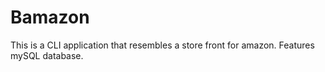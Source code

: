 # Bamazon
This is a CLI application that resembles a store front for amazon.  Features mySQL database.

